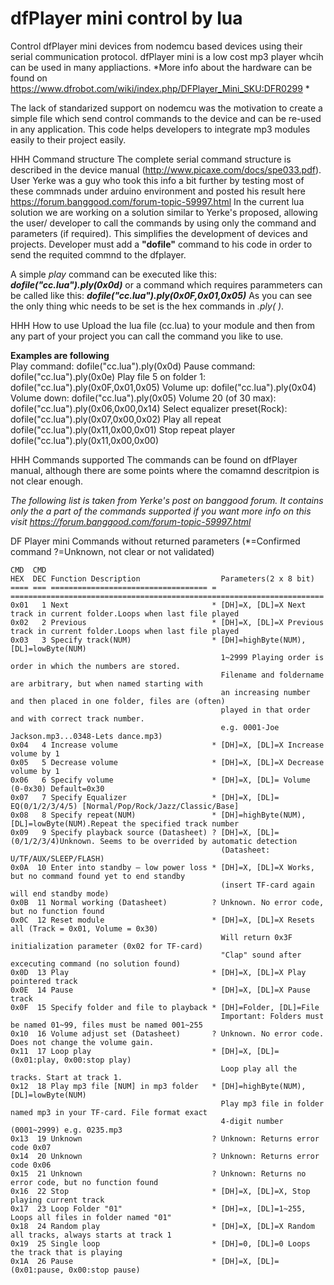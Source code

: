 dfPlayer mini control by lua 
===================================
Control dfPlayer mini devices from nodemcu based devices using their serial communication protocol.
dfPlayer mini is a low cost mp3 player whcih can be used in many appliactions. *More info about the hardware can be found on https://www.dfrobot.com/wiki/index.php/DFPlayer_Mini_SKU:DFR0299 *

The lack of standarized support on nodemcu was the motivation to create a simple file which send control commands to the device and can be re-used in any application.
This code helps developers to integrate mp3 modules easily to their project easily.


HHH Command structure
The complete serial command structure is described in the device manual (http://www.picaxe.com/docs/spe033.pdf). User Yerke was a guy who took this info a bit further by testing most of these commnads under arduino environment and posted his result here https://forum.banggood.com/forum-topic-59997.html
In the current lua solution we are working on a solution similar to Yerke's proposed, allowing the user/ developer to call the commands by using only the command and parameters (if required).
This simplifies the development of devices and projects. Developer must add a **"dofile"** command to his code in order to send the requited commnd to the dfplayer.

A simple _play_ command can be executed like this: _**dofile("cc.lua").ply(0x0d)**_ 
or a command which requires parammeters can be called like this: _**dofile("cc.lua").ply(0x0F,0x01,0x05)**_
As you can see the only thing whic needs to be set is the hex commands in _.ply( )_.

HHH How to use
Upload the lua file (cc.lua) to your module and then from any part of your project you can call the command you like to use.

**Examples are following**  
Play command:		 				dofile("cc.lua").ply(0x0d)
Pause command:			 			dofile("cc.lua").ply(0x0e)
Play file 5 on folder 1:			dofile("cc.lua").ply(0x0F,0x01,0x05)
Volume up: 							dofile("cc.lua").ply(0x04)
Volume down: 						dofile("cc.lua").ply(0x05)
Volume 20 (of 30 max): 				dofile("cc.lua").ply(0x06,0x00,0x14)
Select equalizer preset(Rock):		dofile("cc.lua").ply(0x07,0x00,0x02)
Play all repeat 					dofile("cc.lua").ply(0x11,0x00,0x01)
Stop repeat player					dofile("cc.lua").ply(0x11,0x00,0x00)

HHH Commands supported
The commands can be found on dfPlayer manual, although there are some points where the comamnd descritpion is not clear enough.

*The following list is taken from Yerke's post on banggood forum. It contains only the a part of the commands supported if you want more info on this visit https://forum.banggood.com/forum-topic-59997.html*

DF Player mini Commands without returned parameters (*=Confirmed command ?=Unknown, not clear or not validated)
~~~~~~~~~~~~~~~~~~~~~~~~~~~~~~~~~~~~~~~~~~~~~~~~~~~
CMD  CMD
HEX  DEC Function Description                  Parameters(2 x 8 bit)
==== === =================================== = ======================================================================
0x01   1 Next                                * [DH]=X, [DL]=X Next track in current folder.Loops when last file played
0x02   2 Previous                            * [DH]=X, [DL]=X Previous track in current folder.Loops when last file played
0x03   3 Specify track(NUM)                  * [DH]=highByte(NUM), [DL]=lowByte(NUM)
                                               1~2999 Playing order is order in which the numbers are stored.
                                               Filename and foldername are arbitrary, but when named starting with
                                               an increasing number and then placed in one folder, files are (often) 
                                               played in that order and with correct track number.
                                               e.g. 0001-Joe Jackson.mp3...0348-Lets dance.mp3)
0x04   4 Increase volume                     * [DH]=X, [DL]=X Increase volume by 1
0x05   5 Decrease volume                     * [DH]=X, [DL]=X Decrease volume by 1
0x06   6 Specify volume                      * [DH]=X, [DL]= Volume (0-0x30) Default=0x30
0x07   7 Specify Equalizer                   * [DH]=X, [DL]= EQ(0/1/2/3/4/5) [Normal/Pop/Rock/Jazz/Classic/Base]
0x08   8 Specify repeat(NUM)                 * [DH]=highByte(NUM), [DL]=lowByte(NUM).Repeat the specified track number
0x09   9 Specify playback source (Datasheet) ? [DH]=X, [DL]= (0/1/2/3/4)Unknown. Seems to be overrided by automatic detection
                                               (Datasheet: U/TF/AUX/SLEEP/FLASH)
0x0A  10 Enter into standby – low power loss * [DH]=X, [DL]=X Works, but no command found yet to end standby
                                               (insert TF-card again will end standby mode)
0x0B  11 Normal working (Datasheet)          ? Unknown. No error code, but no function found 
0x0C  12 Reset module                        * [DH]=X, [DL]=X Resets all (Track = 0x01, Volume = 0x30)
                                               Will return 0x3F initialization parameter (0x02 for TF-card)
                                               "Clap" sound after excecuting command (no solution found) 
0x0D  13 Play                                * [DH]=X, [DL]=X Play pointered track
0x0E  14 Pause                               * [DH]=X, [DL]=X Pause track
0x0F  15 Specify folder and file to playback * [DH]=Folder, [DL]=File
                                               Important: Folders must be named 01~99, files must be named 001~255 
0x10  16 Volume adjust set (Datasheet)       ? Unknown. No error code. Does not change the volume gain.
0x11  17 Loop play                           * [DH]=X, [DL]=(0x01:play, 0x00:stop play)
                                               Loop play all the tracks. Start at track 1.
0x12  18 Play mp3 file [NUM] in mp3 folder   * [DH]=highByte(NUM), [DL]=lowByte(NUM)
                                               Play mp3 file in folder named mp3 in your TF-card. File format exact
                                               4-digit number (0001~2999) e.g. 0235.mp3
0x13  19 Unknown                             ? Unknown: Returns error code 0x07
0x14  20 Unknown                             ? Unknown: Returns error code 0x06
0x15  21 Unknown                             ? Unknown: Returns no error code, but no function found                                              
0x16  22 Stop                                * [DH]=X, [DL]=X, Stop playing current track
0x17  23 Loop Folder "01"                    * [DH]=x, [DL]=1~255, Loops all files in folder named "01"
0x18  24 Random play                         * [DH]=X, [DL]=X Random all tracks, always starts at track 1
0x19  25 Single loop                         * [DH]=0, [DL]=0 Loops the track that is playing
0x1A  26 Pause                               * [DH]=X, [DL]=(0x01:pause, 0x00:stop pause)
